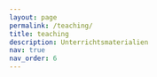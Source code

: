 ```yaml
---
layout: page
permalink: /teaching/
title: teaching
description: Unterrichtsmaterialien
nav: true
nav_order: 6
---
```





